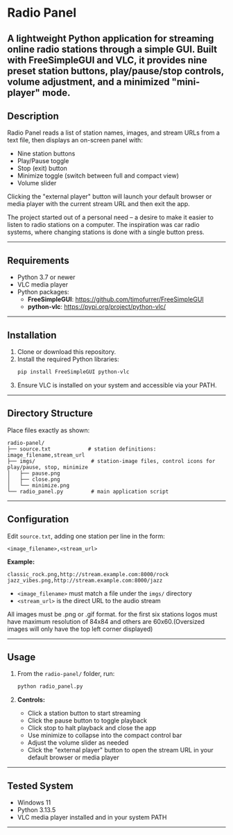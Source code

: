 # Radio Panel

A lightweight Python application for streaming online radio stations through a simple GUI. Built with FreeSimpleGUI and VLC, it provides nine preset station buttons, play/pause/stop controls, volume adjustment, and a minimized "mini-player" mode.
---

## Description

Radio Panel reads a list of station names, images, and stream URLs from a text file, then displays an on-screen panel with:

- Nine station buttons
- Play/Pause toggle
- Stop (exit) button
- Minimize toggle (switch between full and compact view)
- Volume slider

Clicking the "external player" button will launch your default browser or media player with the current stream URL and then exit the app. 

The project started out of a personal need – a desire to make it easier to listen to radio stations on a computer. The inspiration was car radio systems, where changing stations is done with a single button press.


---

## Requirements

- Python 3.7 or newer
- VLC media player
- Python packages:
  - **FreeSimpleGUI**: https://github.com/timofurrer/FreeSimpleGUI
  - **python-vlc**: https://pypi.org/project/python-vlc/

---

## Installation

1. Clone or download this repository.
2. Install the required Python libraries:
   ```bash
   pip install FreeSimpleGUI python-vlc
   ```
3. Ensure VLC is installed on your system and accessible via your PATH.

---

## Directory Structure

Place files exactly as shown:

```
radio-panel/
├── source.txt            # station definitions: image_filename,stream_url
├── imgs/                  # station-image files, control icons for play/pause, stop, minimize
│   ├── pause.png
│   ├── close.png
│   └── minimize.png
└── radio_panel.py         # main application script
```

---

## Configuration

Edit `source.txt`, adding one station per line in the form:

```
<image_filename>,<stream_url>
```

**Example:**

```
classic_rock.png,http://stream.example.com:8000/rock
jazz_vibes.png,http://stream.example.com:8000/jazz
```

- `<image_filename>` must match a file under the `imgs/` directory
- `<stream_url>` is the direct URL to the audio stream

All images must be .png or .gif format. for the first six stations logos must have maximum resolution of 84x84 and others are 60x60.(Oversized images will only have the top left corner displayed)

---

## Usage

1. From the `radio-panel/` folder, run:
   ```bash
   python radio_panel.py
   ```

2. **Controls:**
   - Click a station button to start streaming
   - Click the pause button to toggle playback
   - Click stop to halt playback and close the app
   - Use minimize to collapse into the compact control bar
   - Adjust the volume slider as needed
   - Click the "external player" button to open the stream URL in your default browser or media player

---

## Tested System

- Windows 11
- Python 3.13.5
- VLC media player installed and in your system PATH

---